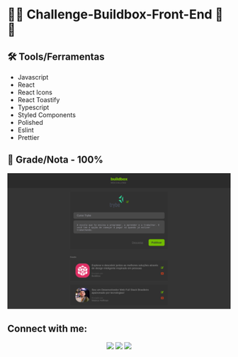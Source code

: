 # 💚💚 Challenge-Buildbox-Front-End 💚💚

## :hammer_and_wrench: Tools/Ferramentas

* Javascript
* React
* React Icons
* React Toastify
* Typescript
* Styled Components
* Polished
* Eslint
* Prettier

## 💯 Grade/Nota - 100%

<div align="center" margin="50px">
	<img src="img/preview.png"/>
</div>

## Connect with me:

<div align="center" margin="50px">
	  <a href = "mailto:mateushoffmandev@gmail.com"><img src="https://img.shields.io/badge/-Gmail-%23333?style=for-the-badge&logo=gmail&logoColor=white" target="_blank"></a>
	<a href="https://www.linkedin.com/in/mateushoffman/" target="_blank"><img src="https://img.shields.io/badge/-LinkedIn-%230077B5?style=for-the-badge&logo=linkedin&logoColor=white" target="_blank"></a>
	<a href="https://github.com/MateusHoffman" target="_blank"><img src="https://img.shields.io/badge/-GitHub-%23333?style=for-the-badge&logo=github&logoColor=white" target="_blank"></a>
</div>
